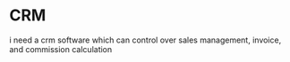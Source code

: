 # CRM
i need a crm software which can control over sales management, invoice, and commission calculation
